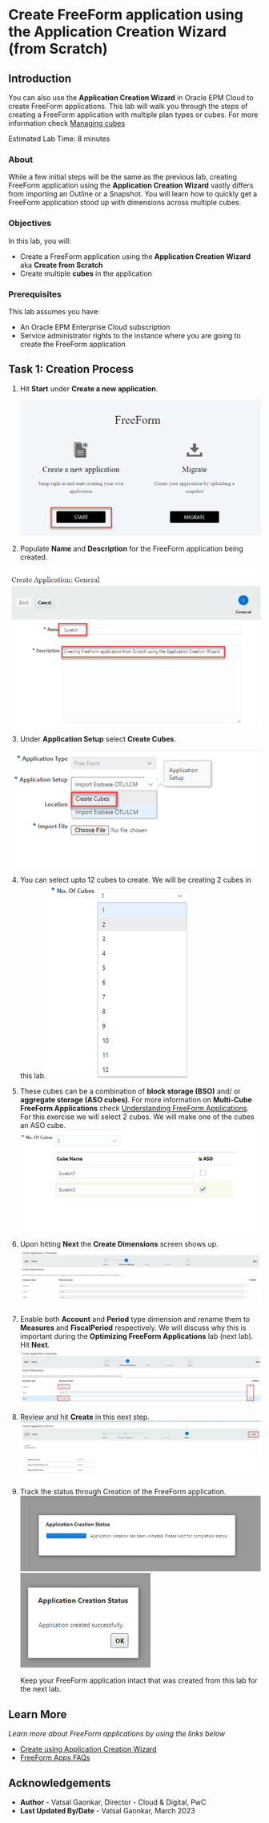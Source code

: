 # Create FreeForm application using the Application Creation Wizard (from Scratch)

## Introduction

You can also use the **Application Creation Wizard** in Oracle EPM Cloud to create FreeForm applications. This lab will walk you through the steps of creating a FreeForm application with multiple plan types or cubes. For more information check [Managing cubes](https://docs.oracle.com/en/cloud/saas/planning-budgeting-cloud/pfusa/plantype.html)

Estimated Lab Time: 8 minutes

### About
While a few initial steps will be the same as the previous lab, creating FreeForm application using the **Application Creation Wizard** vastly differs from importing an Outline or a Snapshot. You will learn how to quickly get a FreeForm application stood up with dimensions across multiple cubes.

### Objectives

In this lab, you will:
* Create a FreeForm application using the **Application Creation Wizard** aka **Create from Scratch**
* Create multiple **cubes** in the application

### Prerequisites

This lab assumes you have:
* An Oracle EPM Enterprise Cloud subscription
* Service administrator rights to the instance where you are going to create the FreeForm application


## Task 1: Creation Process

1. Hit **Start** under **Create a new application**.

	![Image alt text](images/selectstartforscratch.png)

2. Populate **Name** and **Description** for the FreeForm application being created.

  ![Image alt text](images/namedescription.png)

3. Under **Application Setup** select **Create Cubes**. 

  ![Image alt text](images/applicationsetup.png)

4. You can select upto 12 cubes to create. We will be creating 2 cubes in this lab.
  ![Image alt text](images/upto12cubes.png) 

5. These cubes can be a combination of **block storage (BSO)** and/ or  **aggregate storage (ASO cubes)**. For more information on **Multi-Cube FreeForm Applications** check [Understanding FreeForm Applications](https://docs.oracle.com/en/cloud/saas/planning-budgeting-cloud/pfusa/understanding_freeform_apps.html). For this exercise we will select 2 cubes. We will make one of the cubes an ASO cube.
  ![Image alt text](images/numberofcubes.png)

6. Upon hitting **Next** the **Create Dimensions** screen shows up.
  ![Image alt text](images/createdimensionff.png)

7. Enable both **Account** and **Period** type dimension and rename them to **Measures** and **FiscalPeriod** respectively. We will discuss why this is important during the **Optimizing FreeForm Applications** lab (next lab). Hit **Next**.
  ![Image alt text](images/accountfiscalperiod.png)

8. Review and hit **Create** in this next step. 
  ![Image alt text](images/createffscratch.png)

9. Track the status through Creation of the FreeForm application. 
  ![Image alt text](images/ffscratchcreationstatus.png)
  ![Image alt text](images/ffscratchcreated.png)
  
   Keep your FreeForm application intact that was created from this lab for the next lab. 

## Learn More

*Learn more about FreeForm applications by using the links below*

* [Create using Application Creation Wizard](https://docs.oracle.com/en/cloud/saas/planning-budgeting-cloud/pfusa/creating_a_freeform_app_using_the_application_creation_wizard.html)
* [FreeForm Apps FAQs](https://docs.oracle.com/en/cloud/saas/planning-budgeting-cloud/pfusa/freeform_apps_faq.html)

## Acknowledgements
* **Author** - Vatsal Gaonkar, Director - Cloud & Digital, PwC
* **Last Updated By/Date** - Vatsal Gaonkar, March 2023